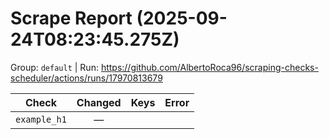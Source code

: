# Scrape Report (2025-09-24T08:23:45.275Z)

Group: `default`  |  Run: https://github.com/AlbertoRoca96/scraping-checks-scheduler/actions/runs/17970813679

| Check | Changed | Keys | Error |
|---|:---:|:--|:--|
| `example_h1` | — |  |  |
